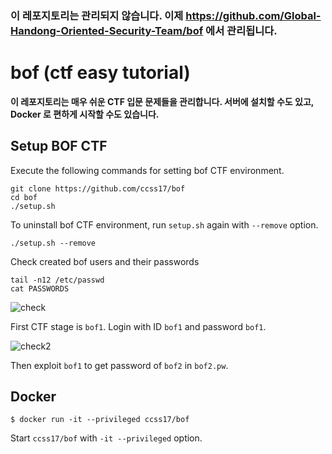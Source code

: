 ### 이 레포지토리는 관리되지 않습니다. 이제 https://github.com/Global-Handong-Oriented-Security-Team/bof 에서 관리됩니다.
# bof (ctf easy tutorial)

**이 레포지토리는 매우 쉬운 CTF 입문 문제들을 관리합니다. 서버에 설치할 수도 있고, Docker 로 편하게 시작할 수도 있습니다.**

## Setup BOF CTF

Execute the following commands for setting bof CTF environment.

```shell
git clone https://github.com/ccss17/bof
cd bof
./setup.sh
```

To uninstall bof CTF environment, run `setup.sh` again with `--remove` option.

```shell
./setup.sh --remove
```

Check created bof users and their passwords

```shell
tail -n12 /etc/passwd
cat PASSWORDS
```

![check](https://user-images.githubusercontent.com/16812446/72774687-eaa4b580-3c4e-11ea-895e-b59762c8baf6.PNG)

First CTF stage is `bof1`. Login with ID `bof1` and password `bof1`.

![check2](https://user-images.githubusercontent.com/16812446/72774697-f3958700-3c4e-11ea-820d-2b86ab92620e.PNG)

Then exploit `bof1` to get password of `bof2` in `bof2.pw`.

## Docker

```shell
$ docker run -it --privileged ccss17/bof
```

Start `ccss17/bof` with `-it --privileged` option.
